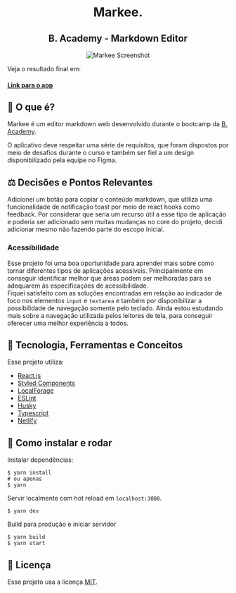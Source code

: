 <h1 align='center'>Markee.</h1>
<h2 align='center'>B. Academy - Markdown Editor</h2>
<p align='center'>
  <img
    src='https://res.cloudinary.com/voss/image/upload/v1631818995/readme_logos/markee-screenshot_ny2ojs.png'
    alt='Markee Screenshot'
  />
</p>

Veja o resultado final em:

#### [Link para o app](http://markee-app-vbertazzo.netlify.app)

## 🎯 O que é?

Markee é um editor markdown web desenvolvido durante o bootcamp da [B. Academy](https://b-academy.brainn.co).

O aplicativo deve respeitar uma série de requisitos, que foram dispostos por meio de desafios durante o curso e também ser fiel a um design disponibilizado pela equipe no Figma.

## ⚖️ Decisões e Pontos Relevantes

Adicionei um botão para copiar o conteúdo markdown, que utiliza uma funcionalidade de notificação toast por meio de react hooks como feedback. Por considerar que seria um recurso útil a esse tipo de aplicação e poderia ser adicionado sem muitas mudanças no core do projeto, decidi adicionar mesmo não fazendo parte do escopo inicial.

### Acessibilidade

Esse projeto foi uma boa oportunidade para aprender mais sobre como tornar diferentes tipos de aplicações acessíveis. Principalmente em conseguir identificar melhor que áreas podem ser melhoradas para se adequarem às especificações de acessibilidade.  
Fiquei satisfeito com as soluções encontradas em relação ao indicador de foco nos elementos `input` e `textarea` e também por disponibilizar a possibilidade de navegação somente pelo teclado. Ainda estou estudando mais sobre a navegação utilizada pelos leitores de tela, para conseguir oferecer uma melhor experiência a todos.

## 🚀 Tecnologia, Ferramentas e Conceitos

Esse projeto utiliza:

- [React.js](https://reactjs.org/)
- [Styled Components](https://styled-components.com/)
- [LocalForage](https://github.com/localForage/localForage)
- [ESLint](https://eslint.org/)
- [Husky](https://github.com/typicode/husky)
- [Typescript](https://www.typescriptlang.org/)
- [Netlify](https://www.netlify.com)

## 🔧 Como instalar e rodar

Instalar dependências:

```
$ yarn install
# ou apenas
$ yarn
```

Servir localmente com hot reload em `localhost:3000`.

```
$ yarn dev
```

Build para produção e iniciar servidor

```
$ yarn build
$ yarn start
```

## 📝 Licença

Esse projeto usa a licença [MIT](https://github.com/vbertazzo/b-academy-markee-app/blob/main/LICENSE).
